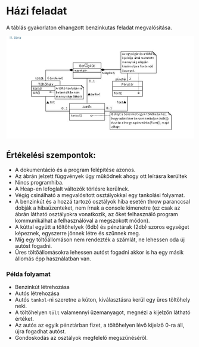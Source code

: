 # Házi feladat

 A táblás gyakorlaton elhangzott benzinkutas feladat megvalósítása.

 
![feladat](hf.md.png)


## Értékelési szempontok:
- A dokumentáció és a program felépítése azonos.
- Az ábrán jelzett függvények úgy működnek ahogy ott leírásra kerültek
- Nincs programhiba.
- A Heap-en lefoglalt változók törlésre kerülnek.
- Végig csinálható a megvalósított osztályokkal egy tankolási folyamat.
- A benzinkút és a hozzá tartozó osztályok hiba esetén throw paranccsal dobják a hibaüzenteket, nem írnak a console kimenetre (ez csak az ábrán látható osztályokra vonatkozik, az őket felhasználó program kommunikálhat a felhasználóval a megszokott módon).
- A kúttal együtt a töltőhelyek (6db) és pénztárak (2db) szoros egységet képeznek, egyszerre jönnek létre és szűnnek meg.
- Míg egy töltőállomáson nem rendezték a számlát, ne lehessen oda új autóst fogadni.
- Üres töltőállomásokra lehessen autóst fogadni akkor is ha egy másik állomás épp használatban van.

### Példa folyamat
- Benzinkút létrehozása
- Autós létrehozása
- Autós `tankol`-ni szeretne a kúton, kiválasztásra kerül egy üres töltőhely neki.
- A töltőhelyen `tölt` valamennyi üzemanyagot, megnézi a kijelzőn látható értéket. 
- Az autós az egyik pénztárban fizet, a töltőhelyen lévő kijelző 0-ra áll, újra fogadhat autóst.
- Gondoskodás az osztályok megfelelő megszűnéséről.

